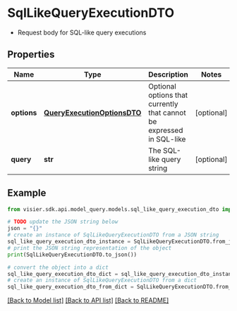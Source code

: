 # SqlLikeQueryExecutionDTO

*  Request body for SQL-like query executions

## Properties

Name | Type | Description | Notes
------------ | ------------- | ------------- | -------------
**options** | [**QueryExecutionOptionsDTO**](QueryExecutionOptionsDTO.md) | Optional options that currently that cannot be expressed in SQL-like | [optional] 
**query** | **str** | The SQL-like query string | [optional] 

## Example

```python
from visier.sdk.api.model_query.models.sql_like_query_execution_dto import SqlLikeQueryExecutionDTO

# TODO update the JSON string below
json = "{}"
# create an instance of SqlLikeQueryExecutionDTO from a JSON string
sql_like_query_execution_dto_instance = SqlLikeQueryExecutionDTO.from_json(json)
# print the JSON string representation of the object
print(SqlLikeQueryExecutionDTO.to_json())

# convert the object into a dict
sql_like_query_execution_dto_dict = sql_like_query_execution_dto_instance.to_dict()
# create an instance of SqlLikeQueryExecutionDTO from a dict
sql_like_query_execution_dto_from_dict = SqlLikeQueryExecutionDTO.from_dict(sql_like_query_execution_dto_dict)
```
[[Back to Model list]](../README.md#documentation-for-models) [[Back to API list]](../README.md#documentation-for-api-endpoints) [[Back to README]](../README.md)


